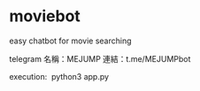 # moviebot
easy chatbot for movie searching

telegram
名稱：MEJUMP
連結：t.me/MEJUMPbot

execution:
  python3 app.py
  
